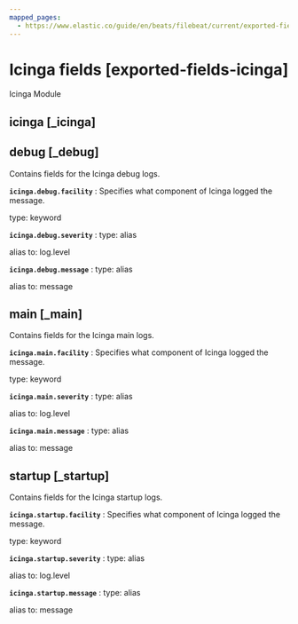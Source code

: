```yaml
---
mapped_pages:
  - https://www.elastic.co/guide/en/beats/filebeat/current/exported-fields-icinga.html
---
```


# Icinga fields [exported-fields-icinga]

Icinga Module


## icinga [_icinga]




## debug [_debug]

Contains fields for the Icinga debug logs.


**`icinga.debug.facility`**
:   Specifies what component of Icinga logged the message.

type: keyword


**`icinga.debug.severity`**
:   type: alias

alias to: log.level


**`icinga.debug.message`**
:   type: alias

alias to: message


## main [_main]

Contains fields for the Icinga main logs.


**`icinga.main.facility`**
:   Specifies what component of Icinga logged the message.

type: keyword


**`icinga.main.severity`**
:   type: alias

alias to: log.level


**`icinga.main.message`**
:   type: alias

alias to: message


## startup [_startup]

Contains fields for the Icinga startup logs.


**`icinga.startup.facility`**
:   Specifies what component of Icinga logged the message.

type: keyword


**`icinga.startup.severity`**
:   type: alias

alias to: log.level


**`icinga.startup.message`**
:   type: alias

alias to: message


